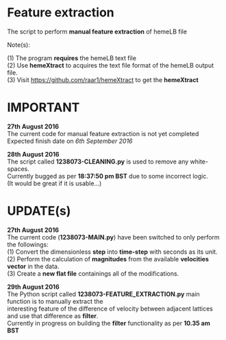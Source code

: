 # Feature extraction

The script to perform __manual feature extraction__ of hemeLB file

Note(s):

(1) The program __requires__ the hemeLB text file <br/>
(2) Use __hemeXtract__ to acquires the text file format of the hemeLB output file. <br/>
(3) Visit https://github.com/raar1/hemeXtract to get the __hemeXtract__


# IMPORTANT <br/>

__27th August 2016__ <br/>
The current code for manual feature extraction is not yet completed <br/>
Expected finish date on _6th September 2016_ <br/>

__28th August 2016__ <br/>
The script called __1238073-CLEANING.py__ is used to remove any white-spaces. <br/>
Currently bugged as per __18:37:50 pm BST__ due to some incorrect logic. <br/>
(It would be great if it is usable...)

# UPDATE(s) <br/>

__27th August 2016__ <br/>
The current code (__1238073-MAIN.py__) have been switched to only perform the followings: <br/>
(1) Convert the dimensionless __step__ into __time-step__ with seconds as its unit. <br/>
(2) Perform the calculation of __magnitudes__ from the available __velocities vector__ in the data. <br/>
(3) Create a __new flat file__ containings all of the modifications.

__29th August 2016__ <br/>
The Python script called __1238073-FEATURE_EXTRACTION.py__ main function is to manually extract the <br/>
interesting feature of the difference of velocity between adjacent lattices and use that difference as __filter__. <br/>
Currently in progress on building the __filter__ functionality as per __10.35 am BST__
